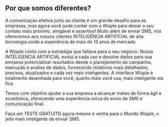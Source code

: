 ## Por que somos diferentes?

A comunicação efetiva junto ao cliente é um grande desafio para as empresas, mas agora você pode contar com a Wisple para deixar o seu contato mais próximo, amigável e assertivo! Muito além de enviar SMS, nós oferecemos aos nossos clientes INTELIGÊNCIA ARTIFICIAL de alta tecnologia unida a experiência de mais de 13 anos de mercado. 

A Wisple conta com a estratégia que faltava para o seu negócio. Nossa INTÊLIGENCIA ARTIFICIAL evolui a cada uso e devolve dados para sua emrpesa potencializar resultados desde o planejamento da campanha, execução e analise de dados, fornecendo relatórios mais detalhados, precisos, atualizados e cada vez mais inteligentes. A interface Wisple é totalmente desenhada para você, quanto mais você usa, mais inteligente ela fica.

Temos com objetivo ajudar a sua empresa a alcançar metas de forma ágil e econômica, oferecendo uma experiência única de envio de SMS e comunicação final.

Faça um TESTE GRATUITO agora mesmo e venha para o Mundo Wisple, o jeito mais inteligente de enviar SMS.
  